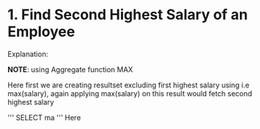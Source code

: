 # 1.  Find Second Highest Salary of an Employee
Explanation:

**NOTE**: using Aggregate function MAX

Here first we are creating resultset  excluding first highest salary using i.e max(salary),
again applying max(salary) on this result would fetch second highest salary


'''
SELECT ma
'''
Here 
